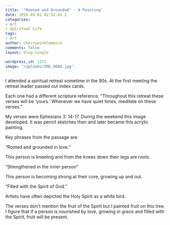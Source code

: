 ```yaml
---
title: '"Rooted and Grounded" - A Painting'
date: 2016-03-01 02:52:43 Z
categories:
- Art
- Spiritual Life
tags:
- Art
author: cherrywinklemoore
comments: false
layout: blog-single

wordpress_id: 1371
image: "/uploads/IMG_0088.jpg"
---
```


I attended a spiritual retreat sometime in the 90s. At the first meeting the retreat leader passed out index cards.

Each one had a different scripture reference. “Throughout this retreat these verses will be ‘yours.’ Whenever we have quiet times, meditate on these verses.”

My verses were Ephesians 3: 14-17. During the weekend this image developed. It was pencil sketches then and later became this acrylic painting.

Key phrases from the passage are:

“Rooted and grounded in love.”

This person is kneeling and from the knees down their legs are roots.

“Strengthened in the inner person”

This person is becoming strong at their core, growing up and out.

“Filled with the Spirit of God.”

Artists have often depicted the Holy Spirit as a white bird.

The verses don’t mention the fruit of the Spirit but I painted fruit on this tree. I figure that if a person is nourished by love, growing in grace and filled with the Spirit, fruit will be present.
